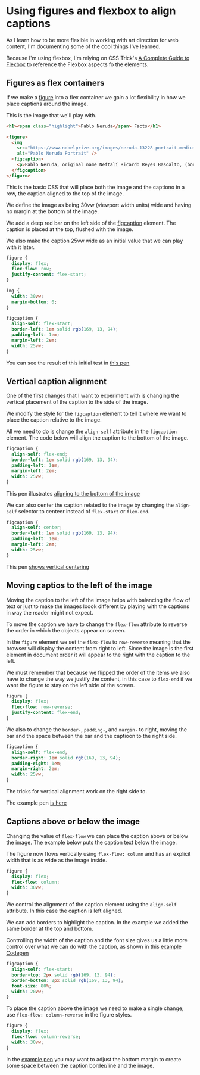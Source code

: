 # Using figures and flexbox to align captions

As I learn how to be more flexible in working with art direction for web content, I'm documenting some of the cool things I've learned.

Because I'm using flexbox, I'm relying on CSS Trick's [A Complete Guide to Flexbox](https://css-tricks.com/snippets/css/a-guide-to-flexbox/) to reference the Flexbox aspects fo the elements.


## Figures as flex containers

If we make a [figure](https://developer.mozilla.org/en-US/docs/Web/HTML/Element/figure) into a flex container we gain a lot flexibility in how we place captions around the image.

This is the image that we'll play with.

```html
<h1><span class="highlight">Pablo Neruda</span> Facts</h1>

<figure>
  <img
    src="https://www.nobelprize.org/images/neruda-13228-portrait-medium.jpg"
    alt="Pablo Neruda Portrait" />
  <figcaption>
    <p>Pablo Neruda, original name Neftalí Ricardo Reyes Basoalto, (born July 12, 1904, Parral, Chile &mdash; died September 23, 1973, Santiago), Chilean poet, diplomat, and politician who was awarded the Nobel Prize for Literature in 1971. He was perhaps the most important Latin American poet of the 20th century.</p>
  </figcaption>
</figure>
```

This is the basic CSS that will place both the image and the captiono in a row, the caption aligned to the top of the image.

We define the image as being 30vw (viewport width units) wide and having no margin at the bottom of the image.

We add a deep red bar on the left side of the [figcaption](https://developer.mozilla.org/en-US/docs/Web/HTML/Element/figcaption) element. The caption is placed at the top, flushed with the image.

We also make the caption 25vw wide as an initial value that we can play with it later.

```css
figure {
  display: flex;
  flex-flow: row;
  justify-content: flex-start;
}

img {
  width: 30vw;
  margin-bottom: 0;
}

figcaption {
  align-self: flex-start;
  border-left: 1em solid rgb(169, 13, 94);
  padding-left: 1em;
  margin-left: 2em;
  width: 25vw;
}
```

You can see the result of this initial test in [this pen](https://codepen.io/caraya/pen/YzzXVqJ)

## Vertical caption alignment

One of the first changes that I want to experiment with is changing the vertical placement of the caption to the side of the image.

We modify the style for the `figcaption` element to tell it where we want to place the caption relative to the image.

All we need to do is change the `align-self` attribute in the `figcaption` element. The code below will align the caption to the bottom of the image.

```css
figcaption {
  align-self: flex-end;
  border-left: 1em solid rgb(169, 13, 94);
  padding-left: 1em;
  margin-left: 2em;
  width: 25vw;
}
```

This pen illustrates [aligning to the bottom of the image](https://codepen.io/caraya/pen/YzzXVqJ)

We can also center the caption related to the image by changing the `align-self` selector to centeer instead of `flex-start` or `flex-end`.

```css
figcaption {
  align-self: center;
  border-left: 1em solid rgb(169, 13, 94);
  padding-left: 1em;
  margin-left: 2em;
  width: 25vw;
}
```

This pen [shows vertical centering](https://codepen.io/caraya/pen/gOOpWoV?editors=1100)

## Moving captios to the left of the image

Moving the caption to the left of the image helps with balancing the flow of text or just to make the images loook different by playing with the captions in way the reader might not expect.

To move the caption we have to change the `flex-flow` attribute to reverse the order in which the objects appear on screen.

In the `figure` element we set the `flex-flow` to `row-reverse` meaning that the browser will display the content from right to left. Since the image is the first element in document order it will appear to the right with the caption to the left.

We must remember that because we flipped the order of the items we also have to change the way we justify the content, in this case to `flex-end` if we want the figure to stay on the left side of the screen.

```css
figure {
  display: flex;
  flex-flow: row-reverse;
  justify-content: flex-end;
}
```

We also to change the `border-`, `padding-`, and `margin-` to right, moving the bar and the space between the bar and the captioon to the right side.

```css
figcaption {
  align-self: flex-end;
  border-right: 1em solid rgb(169, 13, 94);
  padding-right: 1em;
  margin-right: 2em;
  width: 25vw;
}
```

The tricks for vertical alignment work on the right side to.

The example pen [is here](https://codepen.io/caraya/pen/RwwPOBQ?editors=1100)

##  Captions above or below the image

Changing the value of `flex-flow` we can place the caption above or below the image. The example below puts the caption text below the image.

The figure now flows vertically using `flex-flow: column` and has an explicit width that is as wide as the image inside.

```css
figure {
  display: flex;
  flex-flow: column;
  width: 30vw;
}
```

We control the alignment of the caption element using the `align-self` attribute. In this case the caption is left aligned.

We can add borders to highlight the caption. In the example we added the same border at the top and bottom.

Controlling the width of the caption and the font size gives us a little more control over what we can do with the caption, as shown in this [example Codepen](https://codepen.io/caraya/pen/mddeLKq)

```css
figcaption {
  align-self: flex-start;
  border-top: 2px solid rgb(169, 13, 94);
  border-bottom: 2px solid rgb(169, 13, 94);
  font-size: 80%;
  width: 20vw;
}
```

To place the caption above the image we need to make a single change; use `flex-flow: column-reverse` in the figure styles.

```css
figure {
  display: flex;
  flex-flow: column-reverse;
  width: 30vw;
}
```

In the [example pen](https://codepen.io/caraya/pen/eYYpPoR?editors=1100) you may want to adjust the bottom margin to create some space between the caption border/line and the image.
